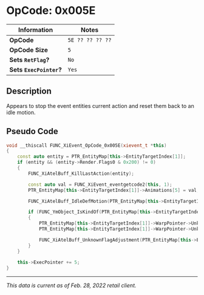 # OpCode: 0x005E

| Information               | Notes |
|---                        |---    |
| **OpCode**                | `5E ?? ?? ?? ??` |
| **OpCode Size**           | `5`   |
| **Sets `RetFlag`?**       | `No`  |
| **Sets `ExecPointer`?**   | `Yes` |

## Description

Appears to stop the event entities current action and reset them back to an idle motion.

## Pseudo Code

```cpp
void __thiscall FUNC_XiEvent_OpCode_0x005E(xievent_t *this)
{
    const auto entity = PTR_EntityMap[this->EntityTargetIndex[1]];
    if (entity && (entity->Render.Flags0 & 0x200) != 0)
    {
        FUNC_XiAtelBuff_KillLastAction(entity);

        const auto val = FUNC_XiEvent_eventgetcode2(this, 1);
        PTR_EntityMap[this->EntityTargetIndex[1]]->Animations[5] = val;

        FUNC_XiAtelBuff_IdleDefMotion(PTR_EntityMap[this->EntityTargetIndex[1]]);

        if (FUNC_YmObject_IsKindOf(PTR_EntityMap[this->EntityTargetIndex[1]]->WarpPointer, "CXiSkeletonActor"))
        {
            PTR_EntityMap[this->EntityTargetIndex[1]]->WarpPointer->Unknown0000 = val;
            PTR_EntityMap[this->EntityTargetIndex[1]]->WarpPointer->Unknown0001 = 0x20202020;

            FUNC_XiAtelBuff_UnknownFlagAdjustment(PTR_EntityMap[this->EntityTargetIndex[1]]->WarpPointer, 0);
        }
    }
    
    this->ExecPointer += 5;
}
```

---

_This data is current as of Feb. 28, 2022 retail client._
